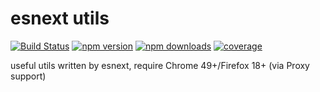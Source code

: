 # esnext utils

[![Build Status](https://img.shields.io/travis/kuitos/esnext-utils.svg?style=flat-square)](https://travis-ci.org/kuitos/esnext-utils)
[![npm version](https://img.shields.io/npm/v/esnext-utils.svg?style=flat-square)](https://www.npmjs.com/package/esnext-utils)
[![npm downloads](https://img.shields.io/npm/dt/esnext-utils.svg?style=flat-square)](https://www.npmjs.com/package/esnext-utils)
[![coverage](https://img.shields.io/codecov/c/github/kuitos/esnext-utils?style=flat-square)](https://codecov.io/gh/kuitos/esnext-utils)

useful utils written by esnext, require Chrome 49+/Firefox 18+ (via Proxy support)
